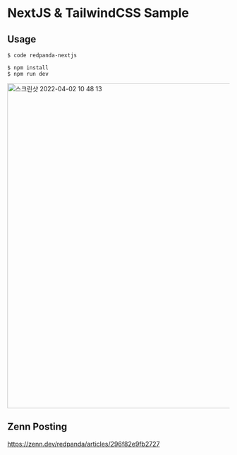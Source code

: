 # NextJS & TailwindCSS Sample

## Usage

```
$ code redpanda-nextjs

$ npm install
$ npm run dev
```

<img width="735" alt="스크린샷 2022-04-02 10 48 13" src="https://user-images.githubusercontent.com/21287797/161360893-f670e309-f7be-4e7f-b1df-18d376460e6c.png">

## Zenn Posting
https://zenn.dev/redpanda/articles/296f82e9fb2727
